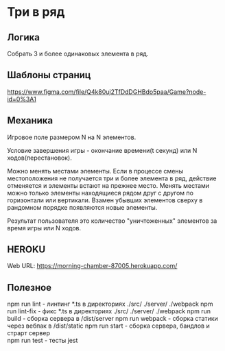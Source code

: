 # Три в ряд
## Логика  
Собрать 3 и более одинаковых элемента в ряд.
## Шаблоны страниц  
https://www.figma.com/file/Q4k80uj2TfDdDGHBdo5paa/Game?node-id=0%3A1 
## Механика
Игровое поле размером N на N элементов.

Условие завершения игры - окончание времени(t секунд) или N ходов(перестановок).

Можно менять местами элементы. Если в процессе смены местоположения не получается три и более элемента в ряд, действие отменяется и элементы встают на прежнее место. Менять местами можно только элементы находящиеся рядом друг с другом по горизонтали или вертикали. Взамен убывших элементов сверху в рандомном порядке появляются новые элементы.

Результат пользователя это количество "уничтоженных" элементов за время игры или N ходов.

## HEROKU
Web URL:        https://morning-chamber-87005.herokuapp.com/
## Полезное  
npm run lint - линтинг *.ts  в директориях  ./src/  ./server/ ./webpack
npm run lint-fix - фикс *.ts    в директориях  ./src/  ./server/ ./webpack
npm run build - сборка сервера в /dist/server
npm run webpack - сборка статики через вебпак в /dist/static
npm run start - сборка сервера, бандлов и страрт сервер   
npm run test - тесты jest
